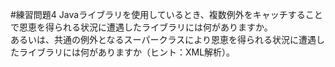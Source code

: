 #練習問題4
Javaライブラリを使用しているとき、複数例外をキャッチすることで恩恵を得られる状況に遭遇したライブラリには何がありますか。  
あるいは、共通の例外となるスーパークラスにより恩恵を得られる状況に遭遇したライブラリには何がありますか（ヒント：XML解析）。
